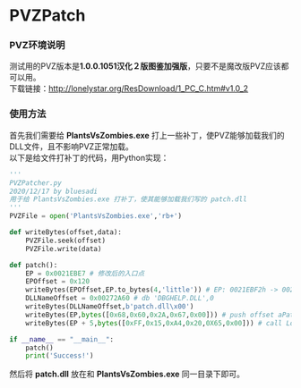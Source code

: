 # PVZPatch

### PVZ环境说明
测试用的PVZ版本是**1.0.0.1051汉化２版图鉴加强版**，只要不是魔改版PVZ应该都可以用。\
下载链接：http://lonelystar.org/ResDownload/1_PC_C.htm#v1.0_2

### 使用方法
首先我们需要给 **PlantsVsZombies.exe** 打上一些补丁，使PVZ能够加载我们的DLL文件，且不影响PVZ正常加载。\
以下是给文件打补丁的代码，用Python实现：
```py
'''
PVZPatcher.py
2020/12/17 by bluesadi
用于给 PlantsVsZombies.exe 打补丁，使其能够加载我们写的 patch.dll
'''
PVZFile = open('PlantsVsZombies.exe','rb+')

def writeBytes(offset,data):
    PVZFile.seek(offset)
    PVZFile.write(data)

def patch():
    EP = 0x0021EBE7 # 修改后的入口点
    EPOffset = 0x120
    writeBytes(EPOffset,EP.to_bytes(4,'little')) # EP: 0021EBF2h -> 0021EBE7
    DLLNameOffset = 0x00272A60 # db 'DBGHELP.DLL',0
    writeBytes(DLLNameOffset,b'patch.dll\x00')
    writeBytes(EP,bytes([0x68,0x60,0x2A,0x67,0x00])) # push offset aPatchDll
    writeBytes(EP + 5,bytes([0xFF,0x15,0xA4,0x20,0X65,0x00])) # call LoadLibraryA

if __name__ == "__main__":
    patch()
    print('Success!')
```

然后将 **patch.dll** 放在和 **PlantsVsZombies.exe** 同一目录下即可。